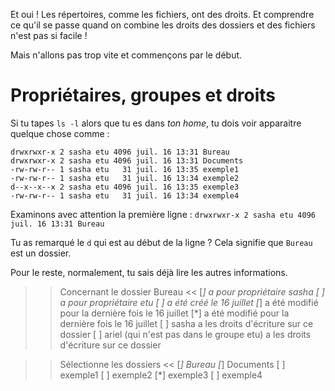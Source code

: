 Et oui ! Les répertoires, comme les fichiers, ont des droits.
Et comprendre ce qu'il se passe quand on combine les droits des dossiers et des fichiers n'est pas si facile !

Mais n'allons pas trop vite et commençons par le début.

# Propriétaires, groupes et droits

Si tu tapes `ls -l` alors que tu es dans *ton home*, tu dois voir apparaitre quelque chose comme :

```
drwxrwxr-x 2 sasha etu 4096 juil. 16 13:31 Bureau
drwxrwxr-x 2 sasha etu 4096 juil. 16 13:31 Documents
-rw-rw-r-- 1 sasha etu   31 juil. 16 13:35 exemple1
-rw-rw-r-- 1 sasha etu   31 juil. 16 13:34 exemple2
d--x--x--x 2 sasha etu 4096 juil. 16 13:35 exemple3
-rw-rw-r-- 1 sasha etu   31 juil. 16 13:34 exemple4
```

Examinons avec attention la première ligne : `drwxrwxr-x 2 sasha etu 4096 juil. 16 13:31 Bureau`

Tu as remarqué le `d` qui est au début de la ligne ? Cela signifie que `Bureau` est un dossier.

Pour le reste, normalement, tu sais déjà lire les autres informations.

>> Concernant le dossier Bureau <<
[*] a pour propriétaire sasha
[ ] a pour propriétaire etu
[ ] a été créé le 16 juillet
[*] a été modifié pour la dernière fois le 16 juillet
[*] a été modifié pour la dernière fois le 16 juillet
[ ] sasha a les droits d'écriture sur ce dossier
[ ] ariel (qui n'est pas dans le groupe etu) a les droits d'écriture sur ce dossier

>> Sélectionne les dossiers <<
[*] Bureau
[*] Documents
[ ] exemple1
[ ] exemple2
[*] exemple3
[ ] exemple4
